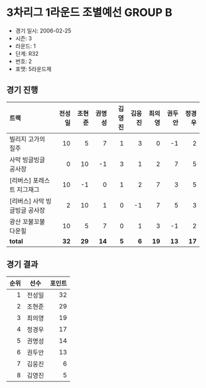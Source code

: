 # 3차리그 1라운드 조별예선 GROUP B

- 경기 일시: 2006-02-25
- 시즌: 3
- 라운드: 1
- 단계: R32
- 번호: 2
- 포맷: 5라운드제





## 경기 진행

| 트랙 | 전성일 | 조현준 | 권명성 | 김영진 | 김웅진 | 최의영 | 권두안 | 정경우 |
|:---|---:|---:|---:|---:|---:|---:|---:|---:|
| 빌리지 고가의 질주 | 10 | 5 | 7 | 1 | 3 | 0 | -1 | 2 |
| 사막 빙글빙글 공사장 | 0 | 10 | -1 | 3 | 1 | 2 | 7 | 5 |
| [리버스] 포레스트 지그재그 | 10 | -1 | 0 | 1 | 2 | 7 | 3 | 5 |
| [리버스] 사막 빙글빙글 공사장 | 2 | 10 | 1 | 0 | -1 | 7 | 5 | 3 |
| 광산 꼬불꼬불 다운힐 | 10 | 5 | 7 | 0 | 1 | 3 | -1 | 2 |
| __total__ | __32__ | __29__ | __14__ | __5__ | __6__ | __19__ | __13__ | __17__ |




## 경기 결과

| 순위 | 선수 | 포인트 |
|---:|:---:|---:|
| 1 | 전성일 | 32 |
| 2 | 조현준 | 29 |
| 3 | 최의영 | 19 |
| 4 | 정경우 | 17 |
| 5 | 권명성 | 14 |
| 6 | 권두안 | 13 |
| 7 | 김웅진 | 6 |
| 8 | 김영진 | 5 |

